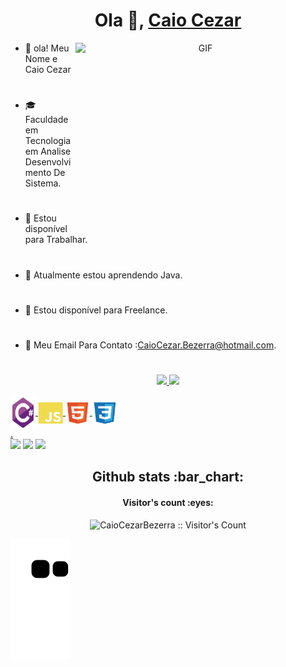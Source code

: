  
 <h1 align="center"> Ola 👋, <a href="https://100rabhcsmc.github.io/Me.io/" target="blank">
Caio Cezar</a></h1>

<a target="_blank" align="center">
  <img align="right" top="500" height="300" width="400" alt="GIF" src="https://media.giphy.com/media/SWoSkN6DxTszqIKEqv/giphy.gif">
</a>


- 👦 ola! Meu Nome e Caio Cezar
#


- 🎓 Faculdade em Tecnologia em Analise Desenvolvimento De Sistema.
#

- 🤝 Estou disponível para Trabalhar.
#

- 🌱 Atualmente estou aprendendo Java.
#

- 🤝 Estou disponível para Freelance.
#

- 📧 Meu Email Para Contato :CaioCezar.Bezerra@hotmail.com.
#


<div align="center">
  <a href="https://github.com/CaioCezarBezerra">
  <img height="160em" src="https://github-readme-stats.vercel.app/api?username=CaioCezarBezerra&show_icons=true&theme=dark&include_commits=false&count_private=true"/>
  <img height="165em"src="https://github-readme-stats.vercel.app/api/top-langs/?username=CaioCezarBezerra&layout=compact&langs_count=5&theme=dark"/>
</div>
  <div style="display: inline_block"><br>
  <img align="center" alt="Caio-Csharp" height="50" width="40" src="https://raw.githubusercontent.com/devicons/devicon/master/icons/csharp/csharp-original.svg">
  <img align="center" alt="Caio-Js" height="35" width="40" src="https://raw.githubusercontent.com/devicons/devicon/master/icons/javascript/javascript-plain.svg">
  <img align="center" alt="Caio-HTML" height="35" width="39" src="https://raw.githubusercontent.com/devicons/devicon/master/icons/html5/html5-original.svg">
  <img align="center" alt="Caio-CSS" height="35" width="40" src="https://raw.githubusercontent.com/devicons/devicon/master/icons/css3/css3-original.svg">
  
  
  </div>
  .
  
  
<div> 
  <a href="https://instagram.com/caio_cesar99" target="_blank"><img src="https://img.shields.io/badge/-Instagram-%23E4405F?style=for-the-badge&logo=instagram&logoColor=white" target="_blank"></a>
  <a href="https://www.linkedin.com/in/caio-cezar-a7b3bb207" target="_blank"><img src="https://img.shields.io/badge/-LinkedIn-%230077B5?style=for-the-badge&logo=linkedin&logoColor=white" target="_blank"></a>
  <a href = ""><img src=https://img.shields.io/badge/Microsoft_Outlook-0078D4?style=for-the-badge&logo=microsoft-outlook&logoColor=white></a>
</div>
<h2 align="center">Github stats :bar_chart:</h2>

<h4 align="center">Visitor's count :eyes:</h4>

<p align="center"><img src="https://profile-counter.glitch.me/{CaioCezarBezerra}/count.svg" alt="CaioCezarBezerra :: Visitor's Count" /></p>

![snake gif](https://github.com/CaioCezarBezerra/CaioCezarBezerra/blob/output/github-contribution-grid-snake.svg)
